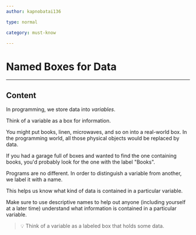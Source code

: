 ```yaml
---
author: kapnobatai136

type: normal

category: must-know

---
```


# Named Boxes for Data

---
## Content

In programming, we store data into *variables*.

Think of a variable as a box for information.

You might put books, linen, microwaves, and so on into a real-world box. In the programming world, all those physical objects would be replaced by data.

If you had a garage full of boxes and wanted to find the one containing books, you'd probably look for the one with the label "Books".

Programs are no different. In order to distinguish a variable from another, we label it with a name.

This helps us know what kind of data is contained in a particular variable.

Make sure to use descriptive names to help out anyone (including yourself at a later time) understand what information is contained in a particular variable.

> 💡 Think of a variable as a labeled box that holds some data.
